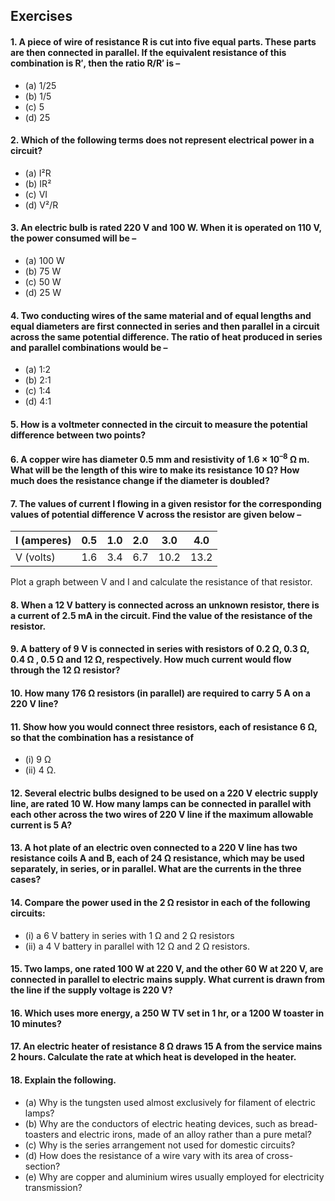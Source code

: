 
## Exercises
#### 1. A piece of wire of resistance R is cut into five equal parts. These parts are then connected in parallel. If the equivalent resistance of this combination is R′, then the ratio R/R′ is –
* (a) 1/25 
* (b) 1/5 
* (c) 5 
* (d) 25
#### 2. Which of the following terms does not represent electrical power in a circuit?
* (a) I²R 
* (b) IR² 
* (c) VI 
* (d) V²/R
#### 3. An electric bulb is rated 220 V and 100 W. When it is operated on 110 V, the power consumed will be –
* (a) 100 W 
* (b) 75 W 
* (c) 50 W 
* (d) 25 W
#### 4. Two conducting wires of the same material and of equal lengths and equal diameters are first connected in series and then parallel in a circuit across the same potential difference. The ratio of heat produced in series and parallel combinations would be –
* (a) 1:2 
* (b) 2:1
* (c) 1:4 
* (d) 4:1
#### 5. How is a voltmeter connected in the circuit to measure the potential difference between two points?
#### 6. A copper wire has diameter 0.5 mm and resistivity of 1.6 × 10<sup>–8</sup> Ω m. What will be the length of this wire to make its resistance 10 Ω? How much does the resistance change if the diameter is doubled?
#### 7. The values of current I flowing in a given resistor for the corresponding values of potential difference V across the resistor are given below –
|I (amperes)| 0.5 |1.0 |2.0| 3.0| 4.0|
|-|-|-|-|-|-|
|V (volts) |1.6 |3.4 |6.7 |10.2 |13.2|

Plot a graph between V and I and calculate the resistance of that resistor.
#### 8. When a 12 V battery is connected across an unknown resistor, there is a current of 2.5 mA in the circuit. Find the value of the resistance of the resistor.
#### 9. A battery of 9 V is connected in series with resistors of 0.2 Ω, 0.3 Ω, 0.4 Ω , 0.5 Ω and 12 Ω, respectively. How much current would flow through the 12 Ω resistor?
#### 10. How many 176 Ω resistors (in parallel) are required to carry 5 A on a 220 V line?
#### 11. Show how you would connect three resistors, each of resistance 6 Ω, so that the combination has a resistance of 
* (i) 9 Ω
* (ii) 4 Ω.
#### 12. Several electric bulbs designed to be used on a 220 V electric supply line, are rated 10 W. How many lamps can be connected in parallel with each other across the two wires of 220 V line if the maximum allowable current is 5 A?
#### 13. A hot plate of an electric oven connected to a 220 V line has two resistance coils A and B, each of 24 Ω resistance, which may be used separately, in series, or in parallel. What are the currents in the three cases?
#### 14. Compare the power used in the 2 Ω resistor in each of the following circuits: 
* (i) a 6 V battery in series with 1 Ω and 2 Ω resistors
* (ii) a 4 V battery in parallel with 12 Ω and 2 Ω resistors.
#### 15. Two lamps, one rated 100 W at 220 V, and the other 60 W at 220 V, are connected in parallel to electric mains supply. What current is drawn from the line if the supply voltage is 220 V?
#### 16. Which uses more energy, a 250 W TV set in 1 hr, or a 1200 W toaster in 10 minutes?
#### 17. An electric heater of resistance 8 Ω draws 15 A from the service mains 2 hours. Calculate the rate at which heat is developed in the heater.
#### 18. Explain the following.
* (a) Why is the tungsten used almost exclusively for filament of electric lamps?
* (b) Why are the conductors of electric heating devices, such as bread-toasters and electric irons, made of an alloy rather than a pure metal?
* (c) Why is the series arrangement not used for domestic circuits?
* (d) How does the resistance of a wire vary with its area of cross-section?
* (e) Why are copper and aluminium wires usually employed for electricity transmission?
